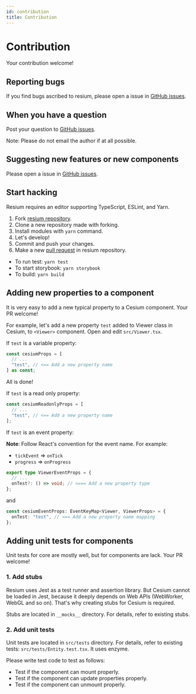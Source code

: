 ```yaml
---
id: contribution
title: Contribution
---
```


# Contribution

Your contribution welcome!

## Reporting bugs

If you find bugs ascribed to resium, please open a issue in [GitHub issues](https://github.com/darwin-education/resium/issues).

## When you have a question

Post your question to [GitHub issues](https://github.com/darwin-education/resium/issues).

Note: Please do not email the author if at all possible.

## Suggesting new features or new components

Please open a issue in [GitHub issues](https://github.com/darwin-education/resium/issues).

## Start hacking

Resium requires an editor supporting TypeScript, ESLint, and Yarn.

1. Fork [resium repository](https://github.com/darwin-education/resium).
2. Clone a new repository made with forking.
3. Install modules with `yarn` command.
4. Let's develop!
5. Commit and push your changes.
6. Make a new [pull request](https://github.com/darwin-education/resium/pulls) in resium repository.

- To run test: `yarn test`
- To start storybook: `yarn storybook`
- To build: `yarn build`

## Adding new properties to a component

It is very easy to add a new typical property to a Cesium component. Your PR welcome!

For example, let's add a new property `test` added to Viewer class in Cesium, to `<Viewer>` component. Open and edit `src/Viewer.tsx`.

If `test` is a variable property:

```ts
const cesiumProps = [
  // ...
  "test", // <== Add a new property name
] as const;
```

All is done!

If `test` is a read only property:

```ts
const cesiumReadonlyProps = [
  // ...
  "test", // <== Add a new property name
];
```

If `test` is an event property:

**Note**: Follow React's convention for the event name. For example:

- `tickEvent` => `onTick`
- `progress` => `onProgress`

```ts
export type ViewerEventProps = {
  // ...
  onTest?: () => void; // <=== Add a new property type
};
```

and

```ts
const cesiumEventProps: EventKeyMap<Viewer, ViewerProps> = {
  onTest: "test", // <== Add a new property name mapping
};
```

## Adding unit tests for components

Unit tests for core are mostly well, but for components are lack. Your PR welcome!

### 1. Add stubs

Resium uses Jest as a test runner and assertion library. But Cesium cannot be loaded in Jest, because it deeply depends on Web APIs (WebWorker, WebGL and so on). That's why creating stubs for Cesium is required.

Stubs are located in `__mocks__` directory. For details, refer to existing stubs.

### 2. Add unit tests

Unit tests are located in `src/tests` directory. For details, refer to existing tests: `src/tests/Entity.test.tsx`. It uses enzyme.

Please write test code to test as follows:

- Test if the component can mount properly.
- Test if the component can update properties properly.
- Test if the component can unmount properly.
